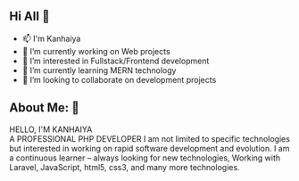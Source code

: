 ## Hi All 👋

<!--
**Kanhaiyag94/Kanhaiyag94** is a ✨ _special_ ✨ repository because its `README.md` (this file) appears on your GitHub profile.

Here are some ideas to get you started:
-->
- 📫 I'm Kanhaiya 
- 🔭 I’m currently working on Web projects
- 👀 I’m interested in Fullstack/Frontend development
- 🌱 I’m currently learning MERN technology
- 👯 I’m looking to collaborate on development projects

## About Me: 👋
HELLO, I'M KANHAIYA </br>
A PROFESSIONAL PHP DEVELOPER
I am not limited to specific technologies but interested in working on rapid software development and evolution. I am a continuous learner – always looking for new technologies, Working with Laravel, JavaScript, html5, css3, and many more technologies.

